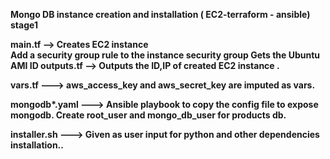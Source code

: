 <B>Mongo DB instance creation and installation ( EC2-terraform - ansible) stage1<B>

<c>main.tf<c> --> 
       Creates EC2 instance  
       Add a security group rule to the instance security group
       Gets the Ubuntu AMI ID
<c>outputs.tf<c> -->
       Outputs the ID,IP of created EC2 instance .

<c>vars.tf<c> --->
       aws_access_key and aws_secret_key are imputed as vars.


<c>mongodb*.yaml<c> --->
    Ansible playbook to copy the config file to expose mongodb.
    Create root_user and mongo_db_user for products db.

<c>installer.sh<c> --->
    Given as user input for python and other dependencies installation..



